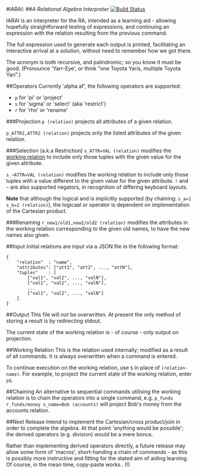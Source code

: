 #IARAI:
##_A Relational Algebra Interpreter_ [![Build Status](https://travis-ci.org/OJFord/IARAI.png)](https://travis-ci.org/OJFord/IARAI)

IARAI is an interpreter for the RA, intended as a learning aid - allowing hopefully straightforward testing of expressions, and continuing an expression with the relation resulting from the previous command.

The full expression used to generate each output is printed, facilitating an interactive arrival at a solution, without need to remember how we got there.

The acronym is both recursive, and palindromic; so you know it must be good. (Pronounce 'Yarr-Eye', or think "one Toyota Yaris, multiple Toyota Yari".)

##Operators
Currently 'alpha af', the following operators are supported:
 - `p` for 'pi' or 'project'
 - `s` for 'sigma' or 'select' (aka 'restrict')
 - `r` for 'rho' or 'rename'

###Projection
`p (relation)` projects all attributes of a given relation.

`p_ATTR1,ATTR2 (relation)` projects only the listed attributes of the given relation.

###Selection (a.k.a Restriction)
`s_ATTR=VAL (relation)` modifies the [working relation](#Working%20Relation) to include only those tuples with the given value for the given attribute.

`s_¬ATTR=VAL (relation)` modifies the working relation to include only those tuples with a value different to the given value for the given attribute. `!` and `~` are also supported negators, in recognition of differing keyboard layouts.

**Note** that although the logical and is implicitly supported (by chaining: `s_a=1 s_b=2 (relation)`), the logicaal or operator is dependent on implementation of the Cartesian product.

###Renaming
`r_new1/old1,new2/old2 (relation)` modifies the attributes in the working relation corresponding to the given old names, to have the new names also given.

##Input
Initial relations are input via a JSON file in the following format:
```lang=JSON
{
	"relation"	: "name",
	"attributes": ["att1", "att2", ..., "attN"],
	"tuples"	: [
		["val1", "val2", ..., "valN"],
		["val1", "val2", ..., "valN"],
		...
		["val1", "val2", ..., "valN"]
	]
}
```

##Output
This file will _not_ be overwritten. At present the only method of storing a result is by redirecting stdout.

The current state of the working relation is - of course - only output on projection.

##Working Relation
This is the relation used internally; modified as a result of all commands. It is always overwritten when a command is entered.

To continue execution on the working relation, use `$` in place of `(relation-name)`. For example, to project the current state of the working relation, enter `p$`.

##Chaining
An alternative to sequential commands utilising the working relation is to chain the operators into a single command, e.g. `p_funds r_funds/money s_name=Bob (accounts)` will project Bob's money from the accounts relation.


##Next Release
Intend to implement the Cartesian/cross product/join in order to complete the algebra. At that point 'anything would be possible'; the derived operators (e.g. division) would be a mere bonus.

Rather than implementing derived operators directly, a future release may allow some form of 'macros', short-handing a chain of commands - as this is possibly more instructive and fitting for the stated aim of aiding learning. Of course, in the mean time, copy-paste works.. (!)

